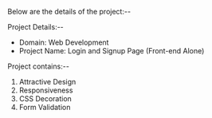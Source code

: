Below are the details of the project:--

Project Details:--
- Domain: Web Development
- Project Name: Login and Signup Page (Front-end Alone)
     
Project contains:--
1. Attractive Design
2. Responsiveness
3. CSS Decoration
4. Form Validation
